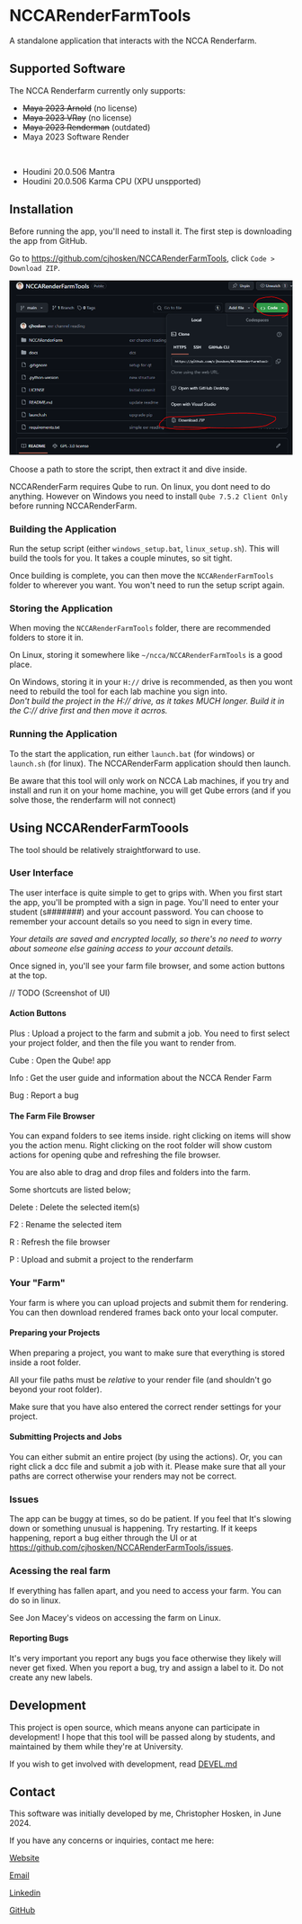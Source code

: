 # NCCARenderFarmTools
A standalone application that interacts with the NCCA Renderfarm.

## Supported Software

The NCCA Renderfarm currently only supports:

 - ~~Maya 2023 Arnold~~ (no license)
 - ~~Maya 2023 VRay~~ (no license)
 - ~~Maya 2023 Renderman~~ (outdated)
 - Maya 2023 Software Render

<br>

 - Houdini 20.0.506 Mantra
 - Houdini 20.0.506 Karma CPU (XPU unspported)

## Installation
Before running the app, you'll need to install it. The first step is downloading the app from GitHub. 

Go to https://github.com/cjhosken/NCCARenderFarmTools, click `Code > Download ZIP`.

![Downloading](docs/images/download.png)

Choose a path to store the script, then extract it and dive inside.


NCCARenderFarm requires Qube to run. On linux, you dont need to do anything. However on Windows you need to install `Qube 7.5.2 Client Only` before running NCCARenderFarm.

### Building the Application

Run the setup script (either `windows_setup.bat`, `linux_setup.sh`). This will build the tools for you. It takes a couple minutes, so sit tight.

Once building is complete, you can then move the `NCCARenderFarmTools` folder to wherever you want. You won't need to run the setup script again.

### Storing the Application

When moving the `NCCARenderFarmTools` folder, there are recommended folders to store it in.

On Linux, storing it somewhere like `~/ncca/NCCARenderFarmTools` is a good place.

On Windows, storing it in your `H://` drive is recommended, as then you wont need to rebuild the tool for each lab machine you sign into. <br>
*Don't build the project in the H:// drive, as it takes MUCH longer. Build it in the C:// drive first and then move it acrros.*

### Running the Application

To the start the application, run either `launch.bat` (for windows) or `launch.sh` (for linux). The NCCARenderFarm application should then launch.

Be aware that this tool will only work on NCCA Lab machines, if you try and install and run it on your home machine, you will get Qube errors (and if you solve those, the renderfarm will not connect)


## Using NCCARenderFarmToools

The tool should be relatively straightforward to use.

### User Interface

The user interface is quite simple to get to grips with. When you first start the app, you'll be prompted with a sign in page. You'll need to enter your student (s#######) and your account password. You can choose to remember your account details so you need to sign in every time.

*Your details are saved and encrypted locally, so there's no need to worry about someone else gaining access to your account details.*


Once signed in, you'll see your farm file browser, and some action buttons at the top.

// TODO (Screenshot of UI)

#### Action Buttons

Plus : Upload a project to the farm and submit a job. You need to first select your project folder, and then the file you want to render from.

Cube : Open the Qube! app

Info : Get the user guide and information about the NCCA Render Farm

Bug : Report a bug

#### The Farm File Browser

You can expand folders to see items inside. right clicking on items will show you the action menu. Right clicking on the root folder will show custom actions for opening qube and refreshing the file browser.

You are also able to drag and drop files and folders into the farm.

Some shortcuts are listed below;

Delete : Delete the selected item(s)

F2 : Rename the selected item

R : Refresh the file browser

P : Upload and submit a project to the renderfarm

### Your "Farm"

Your farm is where you can upload projects and submit them for rendering. You can then download rendered frames back onto your local computer.

#### Preparing your Projects

When preparing a project, you want to make sure that everything is stored inside a root folder. 

All your file paths must be *relative* to your render file (and shouldn't go beyond your root folder).

Make sure that you have also entered the correct render settings for your project.

#### Submitting Projects and Jobs

You can either submit an entire project (by using the actions). Or, you can right click a dcc file and submit a job with it. Please make sure that all your paths are correct otherwise your renders may not be correct.

### Issues

The app can be buggy at times, so do be patient. If you feel that It's slowing down or something unusual is happening. Try restarting. If it keeps happening, report a bug either through the UI or at https://github.com/cjhosken/NCCARenderFarmTools/issues.


### Acessing the real farm

If everything has fallen apart, and you need to access your farm. You can do so in linux.

See Jon Macey's videos on accessing the farm on Linux.

#### Reporting Bugs

It's very important you report any bugs you face otherwise they likely will never get fixed. When you report a bug, try and assign a label to it. Do not create any new labels.

## Development

This project is open source, which means anyone can participate in development! I hope that this tool will be passed along by students, and maintained by them while they're at University.

If you wish to get involved with development, read [DEVEL.md](DEVEL.md)

## Contact

This software was initially developed by me, Christopher Hosken, in June 2024.

If you have any concerns or inquiries, contact me here:

[Website](https://cjhosken.github.io/)

[Email](mailto:hoskenchristopher@gmail.com)

[Linkedin](https://www.linkedin.com/in/christopher-hosken/)

[GitHub](https://github.com/cjhosken)